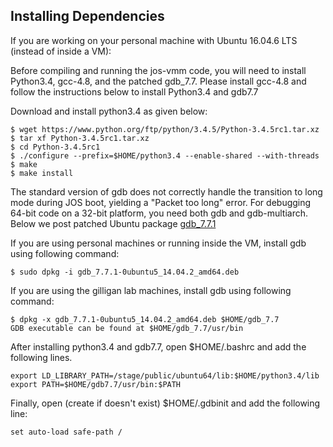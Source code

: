 ## Installing Dependencies

If you are working on your personal machine with Ubuntu 16.04.6 LTS (instead of inside a VM):

Before compiling and running the jos-vmm code, you will need to install Python3.4, gcc-4.8, and the patched gdb_7.7. Please install gcc-4.8 and follow the instructions below to install Python3.4 and gdb7.7

Download and install python3.4 as given below:

```
$ wget https://www.python.org/ftp/python/3.4.5/Python-3.4.5rc1.tar.xz
$ tar xf Python-3.4.5rc1.tar.xz
$ cd Python-3.4.5rc1
$ ./configure --prefix=$HOME/python3.4 --enable-shared --with-threads
$ make
$ make install
```

The standard version of gdb does not correctly handle the transition to long mode during JOS boot, yielding a "Packet too long" error. For debugging 64-bit code on a 32-bit platform, you need both gdb and gdb-multiarch. Below we post patched Ubuntu package [gdb_7.7.1](http://www.cs.utexas.edu/~vijay/cs378-f17/projects/gdb_7.7.1-0ubuntu5~14.04.2_amd64.deb)

If you are using personal machines or running inside the VM, install gdb using following command:
```
$ sudo dpkg -i gdb_7.7.1-0ubuntu5_14.04.2_amd64.deb
```

If you are using the gilligan lab machines, install gdb using following command:
```
$ dpkg -x gdb_7.7.1-0ubuntu5_14.04.2_amd64.deb $HOME/gdb_7.7
GDB executable can be found at $HOME/gdb_7.7/usr/bin
```

After installing python3.4 and gdb7.7, open $HOME/.bashrc and add the following lines.
```
export LD_LIBRARY_PATH=/stage/public/ubuntu64/lib:$HOME/python3.4/lib
export PATH=$HOME/gdb7.7/usr/bin:$PATH
```

Finally, open (create if doesn't exist) $HOME/.gdbinit and add the following line:
```
set auto-load safe-path /
```
